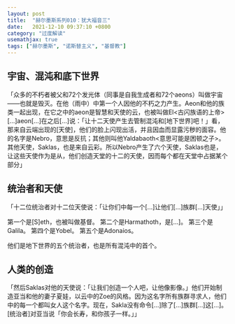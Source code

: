 ```yaml
---
layout: post
title:  "赫尔墨斯系列010：犹大福音三"
date:   2021-12-10 09:37:10 +0800
category: "过度解读"
usemathjax: true
tags: ["赫尔墨斯", "诺斯替主义", "基督教"]
---
```


## 宇宙、混沌和底下世界

「众多的不朽者被父和72个发光体（同事是自我生成者和72个aeons）叫做宇宙——也就是毁灭。在他（雨中）中第一个人因他的不朽之力产生。Aeon和他的族类一起出现，在它之中的aeon是智慧和天使的云，也被叫做El<古闪族语的上帝>[...]aeon[...]在之后[...]说：「让十二天使产生去管制混沌和[地下世界]吧！」看，那来自云端出现的[天使]，他们的脸上闪现出活，并且因血而显露污秽的面容。他的名字是Nebro，意思是反抗；其他则叫他Yaldabaoth<意思可能是困顿之子>。其他天使，Saklas，也是来自云彩。所以Nebro产生了六个天使，Saklas也是，让这些天使作为是从，他们创造天堂的十二的天使，因而每个都在天堂中占据某个部分」

## 统治者和天使

「十二位统治者对十二位天使说：「让你们中每一个[...]让他们[...]族群[...]天使」」

第一个是[S]eth，也被叫做基督。
第二个是Harmathoth，是[...]。
第三个是Galila。
第四个是Yobel。
第五个是Adonaios。

他们是地下世界的五个统治者，也是所有混沌中的首个。

## 人类的创造

「然后Saklas对他的天使说：「让我们创造一个人吧，让他像影像。」他们开始制造亚当和他的妻子夏娃，以云中的Zoe的风格。因为这名字所有族群寻求人，他们中的每一个都叫女人这个名字。现在，Sakla没有命令[...]除了[...]族群[...]这[...]。[统治者]对亚当说「你会长寿，和你孩子一样。」」

